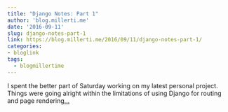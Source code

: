 ```yaml
---
title: "Django Notes: Part 1"
author: 'blog.millerti.me'
date: '2016-09-11'
slug: django-notes-part-1
link: https://blog.millerti.me/2016/09/11/django-notes-part-1/
categories:
- bloglink
tags:
  - blogmillertime
---
```


I spent the better part of Saturday working on my latest personal project. Things were going alright within the limitations of using Django for routing and page rendering[... <i class="fas fa-external-link-alt"></i>](https://blog.millerti.me/2016/09/11/django-notes-part-1/)

